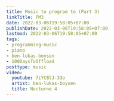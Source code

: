 ```yaml
---
title: Music to program to (Part 3)
linkTitle: PM3
date: 2022-03-06T19:58:05+07:00
publishDate: 2022-03-06T19:58:05+07:00
lastmod: 2022-03-06T19:58:05+07:00
tags:
- programming-music
- piano
- ben-lukas-boysen
- 100DaysToOffload
posttype: music
video:
  youtube: 7iYCBlJ-33o
  artist: ben-lukas-boysen
  title: Nocturne 4
---
```

